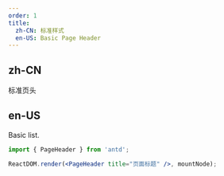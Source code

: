 ```yaml
---
order: 1
title:
  zh-CN: 标准样式
  en-US: Basic Page Header
---
```


## zh-CN

标准页头

## en-US

Basic list.

```jsx
import { PageHeader } from 'antd';

ReactDOM.render(<PageHeader title="页面标题" />, mountNode);
```

<style>
  .ant-pageheader{
      border: 1px solid rgb(235, 237, 240);
  }
  <style>
